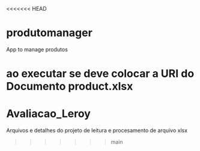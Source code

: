 <<<<<<< HEAD
# produtomanager
App to manage produtos

ao executar se deve colocar a URI do Documento product.xlsx
=======
# Avaliacao_Leroy
Arquivos e detalhes do projeto de leitura e procesamento de arquivo xlsx
>>>>>>> main
